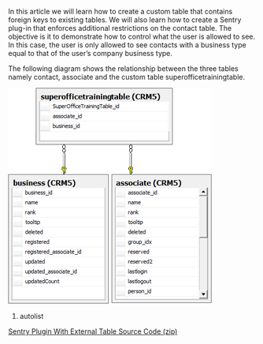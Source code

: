 <properties date="2016-05-11"
SortOrder="10"
/>

In this article we will learn how to create a custom table that contains foreign keys to existing tables. We will also learn how to create a Sentry plug-in that enforces additional restrictions on the contact table. The objective is it to demonstrate how to control what the user is allowed to see. In this case, the user is only allowed to see contacts with a business type equal to that of the user’s company business type.

The following diagram shows the relationship between the three tables namely contact, associate and the custom table superofficetrainingtable.

 

<img src="../CustomSentryPlugin_files/image001.gif" width="413" height="437" />

1. autolist

[Sentry Plugin With External Table Source Code (zip)](SentryPluginWithExternalTable.zip)
